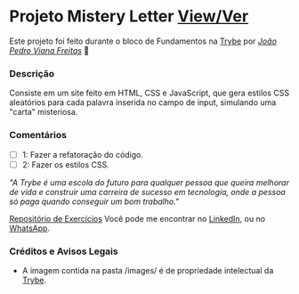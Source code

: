 # Projeto Mistery Letter [View/Ver](https://j-pster.github.io/mistery-letter/)
Este projeto foi feito durante o bloco de Fundamentos na [Trybe](https://www.betrybe.com/) por _[João Pedro Viana Freitas](https://www.linkedin.com/in/joaopster/)_ :rocket:

### Descrição

Consiste em um site feito em HTML, CSS e JavaScript, que gera estilos CSS aleatórios para cada palavra inserida no campo de input, simulando uma "carta" misteriosa.

### Comentários
- [ ] 1: Fazer a refatoração do código.
- [ ] 2: Fazer os estilos CSS.

_"A Trybe é uma escola do futuro para qualquer pessoa que queira melhorar de vida e construir uma carreira de sucesso em tecnologia, onde a pessoa só paga quando conseguir um bom trabalho."_

[Repositório de Exercícios](https://github.com/J-Pster/meu-super-repo)
Você pode me encontrar no [LinkedIn][1], ou no [WhatsApp][2].

<!-- Resources -->
<!-- links to your social media accounts -->
[1]: https://www.linkedin.com/in/joaopster/
[2]: https://api.whatsapp.com/send?phone=5562992765354&text=Ol%C3%A1%2C%20%C3%A9%20o%20Pster%3F%20Venho%20do%20Github.

### Créditos e Avisos Legais
- A imagem contida na pasta /images/ é de propriedade intelectual da [Trybe](https://www.betrybe.com/).
